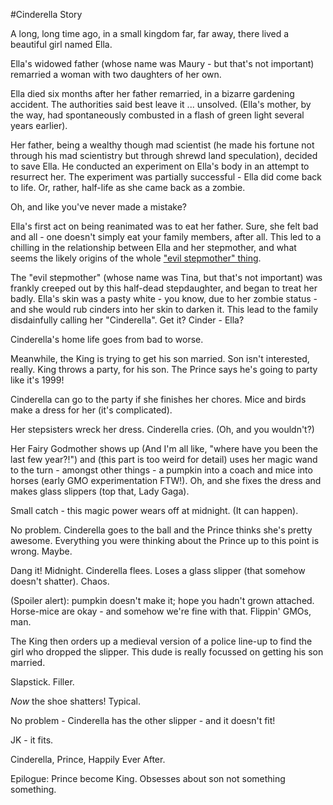 #Cinderella Story

A long, long time ago, in a small kingdom far, far away, there lived a beautiful girl named Ella. 

Ella's widowed father (whose name was Maury - but that's not important) remarried a woman with two daughters of her own.

Ella died six months after her father remarried, in a bizarre gardening accident. The authorities said best leave it ... unsolved. (Ella's mother, by the way, had spontaneously combusted in a flash of green light several years earlier).

Her father, being a wealthy though mad scientist (he made his fortune not through his mad scientistry but through shrewd land speculation), decided to save Ella. He conducted an experiment on Ella's body in an attempt to resurrect her. The experiment was partially successful - Ella did come back to life. Or, rather, half-life as she came back as a zombie. 

Oh, and like you've never made a mistake?

Ella's first act on being reanimated was to eat her father. Sure, she felt bad and all - one doesn't simply eat your family members, after all. This led to a chilling in the relationship between Ella and her stepmother, and what seems the likely origins of the whole ["evil stepmother" thing](http://www.hollywoodreporter.com/news/casey-kasem-sad-strange-family-678902). 

The "evil stepmother" (whose name was Tina, but that's not important) was frankly creeped out by this half-dead stepdaughter, and began to treat her badly. Ella's skin was a pasty white - you know, due to her zombie status - and she would rub cinders into her skin to darken it. This lead to the family disdainfully calling her "Cinderella". Get it? Cinder - Ella? 

Cinderella's home life goes from bad to worse.

Meanwhile, the King is trying to get his son married. Son isn't interested, really. King throws a party, for his son. The Prince says he's going to party like it's 1999!

Cinderella can go to the party if she finishes her chores. Mice and birds make a dress for her (it's complicated).

Her stepsisters wreck her dress. Cinderella cries. (Oh, and you wouldn't?)

Her Fairy Godmother shows up (And I'm all like, "where have you been the last few year?!") and (this part is too weird for detail) uses her magic wand to the turn - amongst other things - a pumpkin into a coach and mice into horses (early GMO experimentation FTW!). Oh, and she fixes the dress and makes glass slippers (top that, Lady Gaga).

Small catch - this magic power wears off at midnight. (It can happen). 

No problem. Cinderella goes to the ball and the Prince thinks she's pretty awesome. Everything you were thinking about the Prince up to this point is wrong. Maybe.

Dang it! Midnight. Cinderella flees. Loses a glass slipper (that somehow doesn't shatter). Chaos. 

(Spoiler alert): pumpkin doesn't make it; hope you hadn't grown attached. Horse-mice are okay - and somehow we're fine with that. Flippin' GMOs, man.

The King then orders up a medieval version of a police line-up to find the girl who dropped the slipper. This dude is really focussed on getting his son married.

Slapstick. Filler.

*Now* the shoe shatters! Typical.

No problem - Cinderella has the other slipper - and it doesn't fit! 

JK - it fits.

Cinderella, Prince, Happily Ever After. 

Epilogue: Prince become King. Obsesses about son not something something.

